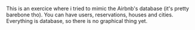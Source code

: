 This is an exercice where i tried to mimic the Airbnb's database (it's pretty barebone tho). You can have users, reservations, houses and cities. Everything is database, so there is no graphical thing yet.